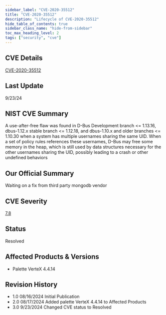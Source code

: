 ```yaml
---
sidebar_label: "CVE-2020-35512"
title: "CVE-2020-35512"
description: "Lifecycle of CVE-2020-35512"
hide_table_of_contents: true
sidebar_class_name: "hide-from-sidebar"
toc_max_heading_level: 2
tags: ["security", "cve"]
---
```


## CVE Details

[CVE-2020-35512](https://nvd.nist.gov/vuln/detail/CVE-2020-35512)

## Last Update

9/23/24

## NIST CVE Summary

A use-after-free flaw was found in D-Bus Development branch \<= 1.13.16, dbus-1.12.x stable branch \<= 1.12.18, and
dbus-1.10.x and older branches \<= 1.10.30 when a system has multiple usernames sharing the same UID. When a set of
policy rules references these usernames, D-Bus may free some memory in the heap, which is still used by data structures
necessary for the other usernames sharing the UID, possibly leading to a crash or other undefined behaviors

## Our Official Summary

Waiting on a fix from third party mongodb vendor

## CVE Severity

[7.8](https://nvd.nist.gov/vuln/detail/CVE-2020-35512)

## Status

Resolved

## Affected Products & Versions

- Palette VerteX 4.4.14

## Revision History

- 1.0 08/16/2024 Initial Publication
- 2.0 08/17/2024 Added palette VerteX 4.4.14 to Affected Products
- 3.0 9/23/2024 Changed CVE status to Resolved
